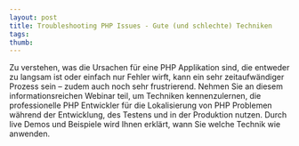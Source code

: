 ```yaml
---
layout: post
title: Troubleshooting PHP Issues - Gute (und schlechte) Techniken
tags: 
thumb: 
---
```

Zu verstehen, was die Ursachen für eine PHP Applikation sind, die entweder zu langsam ist oder einfach nur Fehler wirft, kann ein sehr zeitaufwändiger Prozess sein – zudem auch noch sehr frustrierend. Nehmen Sie an diesem informationsreichen Webinar teil, um Techniken kennenzulernen, die professionelle PHP Entwickler für die Lokalisierung von PHP Problemen während der Entwicklung, des Testens und in der Produktion nutzen. Durch live Demos und Beispiele wird Ihnen erklärt, wann Sie welche Technik wie anwenden.

